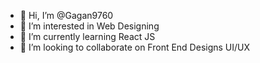 - 👋 Hi, I’m @Gagan9760
- 👀 I’m interested in Web Designing
- 🌱 I’m currently learning React JS
- 💞️ I’m looking to collaborate on Front End Designs UI/UX

<!---
Gagan9760/Gagan9760 is a ✨ special ✨ repository because its `README.md` (this file) appears on your GitHub profile.
You can click the Preview link to take a look at your changes.
--->
